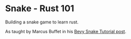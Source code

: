 # Snake - Rust 101

Building a snake game to learn rust.

As taught by Marcus Buffet in his [Bevy Snake Tutorial post](https://mbuffett.com/posts/bevy-snake-tutorial/).
